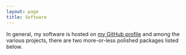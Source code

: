 ```yaml
---
layout: page 
title: Software 
---
```

<body class="sph1">
<p>In general, my software is hosted on <a href="https://github.com/wevbarker/PSALTer">my GitHub profile</a> and among the various projects, there are two more-or-less polished packages listed below.</p>
    <div w3-include-html="/software/PSALTer.html"></div>
    <div w3-include-html="/software/HiGGS.html"></div>
    <div w3-include-html="/software/xPlain.html"></div>
    <div w3-include-html="/software/barxiv.html"></div>
</body>
<script type="text/javascript"
  src="https://cdn.mathjax.org/mathjax/latest/MathJax.js?config=TeX-AMS-MML_HTMLorMML">
</script>
<script src="includeHTML.js"></script>
